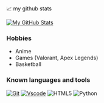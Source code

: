📈 my github stats
  
  
  
  
  [![My GitHub Stats](https://github-readme-stats.vercel.app/api/?username=kcsubham&count_private=true&theme=blue-green&hide_border=true&border_radius=10&showicons=true)]()


### Hobbies
- Anime 
- Games (Valorant, Apex Legends)
- Basketball

### Known languages and tools
[![Git](https://img.shields.io/badge/git-%23F05033.svg?style=for-the-badge&logo=git&logoColor=white)](https://git-scm.com/)
[![Vscode](https://img.shields.io/badge/Visual_Studio_Code-0078D4?style=for-the-badge&logo=visual%20studio%20code&logoColor=white)](https://code.visualstudio.com/)
![HTML5](https://img.shields.io/badge/html5-%23E34F26.svg?style=for-the-badge&logo=html5&logoColor=white)
![Python](https://img.shields.io/badge/python-3670A0?style=for-the-badge&logo=python&logoColor=ffdd54)
